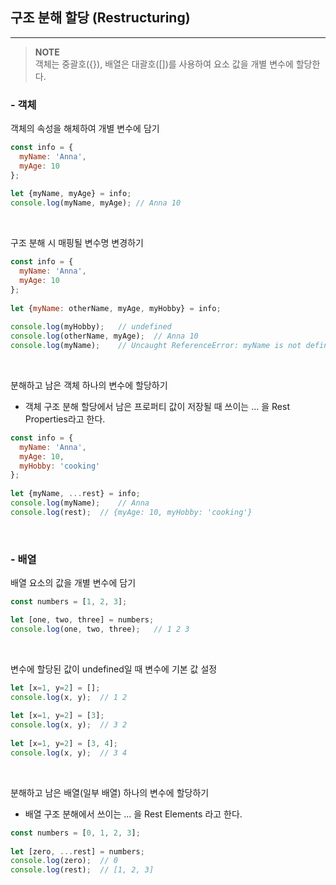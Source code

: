 ## 구조 분해 할당 (Restructuring)
<hr />

> **NOTE**   
> 객체는 중괄호({}), 배열은 대괄호([])를 사용하여 요소 값을 개별 변수에 할당한다.

### - 객체
객체의 속성을 해체하여 개별 변수에 담기

```js
const info = {
  myName: 'Anna',
  myAge: 10
};
 
let {myName, myAge} = info;
console.log(myName, myAge);	// Anna 10
```
<br>

구조 분해 시 매핑될 변수명 변경하기
```js
const info = {
  myName: 'Anna',
  myAge: 10
};
 
let {myName: otherName, myAge, myHobby} = info;
 
console.log(myHobby);	// undefined
console.log(otherName, myAge);	// Anna 10
console.log(myName);	// Uncaught ReferenceError: myName is not defined
```
<br>

분해하고 남은 객체 하나의 변수에 할당하기
* 객체 구조 분해 할당에서 남은 프로퍼티 값이 저장될 때 쓰이는 ... 을 Rest Properties라고 한다.
```js
const info = {
  myName: 'Anna',
  myAge: 10,
  myHobby: 'cooking'
};
 
let {myName, ...rest} = info;
console.log(myName);	// Anna
console.log(rest);	// {myAge: 10, myHobby: 'cooking'}
```
<br>

### - 배열
배열 요소의 값을 개별 변수에 담기
```js
const numbers = [1, 2, 3];

let [one, two, three] = numbers;
console.log(one, two, three);	// 1 2 3
```
<br>

변수에 할당된 값이 undefined일 때 변수에 기본 값 설정
```js
let [x=1, y=2] = [];
console.log(x, y);	// 1 2
 
let [x=1, y=2] = [3];
console.log(x, y);	// 3 2
 
let [x=1, y=2] = [3, 4];
console.log(x, y);	// 3 4
```
<br>

분해하고 남은 배열(일부 배열) 하나의 변수에 할당하기
* 배열 구조 분해에서 쓰이는 ... 을 Rest Elements 라고 한다.
```js
const numbers = [0, 1, 2, 3];
 
let [zero, ...rest] = numbers;
console.log(zero);	// 0
console.log(rest);	// [1, 2, 3]
```